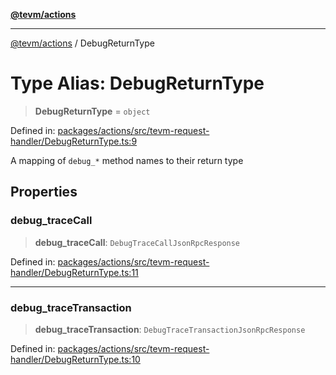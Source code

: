 [**@tevm/actions**](../README.md)

***

[@tevm/actions](../globals.md) / DebugReturnType

# Type Alias: DebugReturnType

> **DebugReturnType** = `object`

Defined in: [packages/actions/src/tevm-request-handler/DebugReturnType.ts:9](https://github.com/evmts/tevm-monorepo/blob/main/packages/actions/src/tevm-request-handler/DebugReturnType.ts#L9)

A mapping of `debug_*` method names to their return type

## Properties

### debug\_traceCall

> **debug\_traceCall**: `DebugTraceCallJsonRpcResponse`

Defined in: [packages/actions/src/tevm-request-handler/DebugReturnType.ts:11](https://github.com/evmts/tevm-monorepo/blob/main/packages/actions/src/tevm-request-handler/DebugReturnType.ts#L11)

***

### debug\_traceTransaction

> **debug\_traceTransaction**: `DebugTraceTransactionJsonRpcResponse`

Defined in: [packages/actions/src/tevm-request-handler/DebugReturnType.ts:10](https://github.com/evmts/tevm-monorepo/blob/main/packages/actions/src/tevm-request-handler/DebugReturnType.ts#L10)

